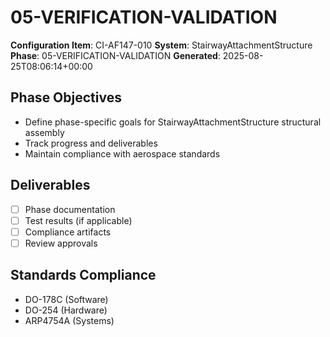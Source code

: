 # 05-VERIFICATION-VALIDATION

**Configuration Item**: CI-AF147-010
**System**: StairwayAttachmentStructure
**Phase**: 05-VERIFICATION-VALIDATION
**Generated**: 2025-08-25T08:06:14+00:00

## Phase Objectives
- Define phase-specific goals for StairwayAttachmentStructure structural assembly
- Track progress and deliverables
- Maintain compliance with aerospace standards

## Deliverables
- [ ] Phase documentation
- [ ] Test results (if applicable)
- [ ] Compliance artifacts
- [ ] Review approvals

## Standards Compliance
- DO-178C (Software)
- DO-254 (Hardware)
- ARP4754A (Systems)


